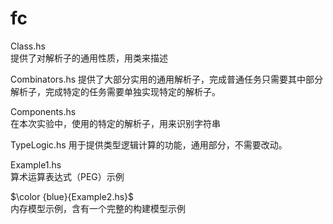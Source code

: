 # fc

Class.hs  
提供了对解析子的通用性质，用类来描述

Combinators.hs 
提供了大部分实用的通用解析子，完成普通任务只需要其中部分解析子，完成特定的任务需要单独实现特定的解析子。

Components.hs  
在本次实验中，使用的特定的解析子，用来识别字符串

TypeLogic.hs 
用于提供类型逻辑计算的功能，通用部分，不需要改动。

Example1.hs  
算术运算表达式（PEG）示例

$\color {blue}{Example2.hs}$  
内存模型示例，含有一个完整的构建模型示例
